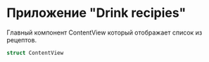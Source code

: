 # Приложение "Drink recipies" #

 Главный компонент ContentView который отображает список из рецептов.



```swift
struct ContentView
```
